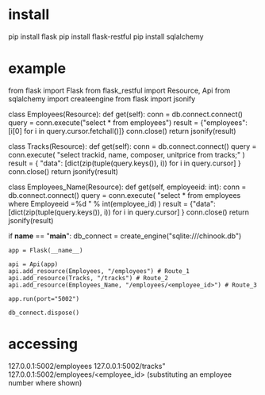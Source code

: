 # install #
pip install flask
pip install flask-restful
pip install sqlalchemy

# example #
from flask import Flask
from flask_restful import Resource, Api 
from sqlalchemy import createengine 
from flask import jsonify

class Employees(Resource): 
    def get(self):
        conn = db.connect.connect() 
        query = conn.execute("select * from employees")
        result = {"employees": [i[0] for i in query.cursor.fetchall()]}
        conn.close() 
        return jsonify(result)

class Tracks(Resource): 
    def get(self): 
        conn = db.connect.connect() 
        query = conn.execute( "select trackid, name, composer, unitprice from tracks;"
        )
        result = { "data": [dict(zip(tuple(query.keys()), i)) for i in query.cursor]
        }
        conn.close() 
        return jsonify(result)

class Employees_Name(Resource):
    def get(self, employeeid: int): 
        conn = db.connect.connect() 
        query = conn.execute(
        "select * from employees where Employeeid =%d " % int(employee_id)
        )
        result = {"data": [dict(zip(tuple(query.keys()), i)) for i in query.cursor] }
        conn.close() 
        return jsonify(result)
		
if __name__ == "__main__":
    db_connect = create_engine("sqlite:///chinook.db")

    app = Flask(__name__)

    api = Api(app)
    api.add_resource(Employees, "/employees") # Route_1
    api.add_resource(Tracks, "/tracks") # Route_2
    api.add_resource(Employees_Name, "/employees/<employee_id>") # Route_3

    app.run(port="5002")

    db_connect.dispose()
	
# accessing #
127.0.0.1:5002/employees
127.0.0.1:5002/tracks"
127.0.0.1:5002/employees/<employee_id> (substituting an employee number where shown)